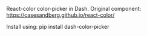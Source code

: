 React-color color-picker in Dash. Original component: https://casesandberg.github.io/react-color/ 

Install using:
  pip install dash-color-picker
